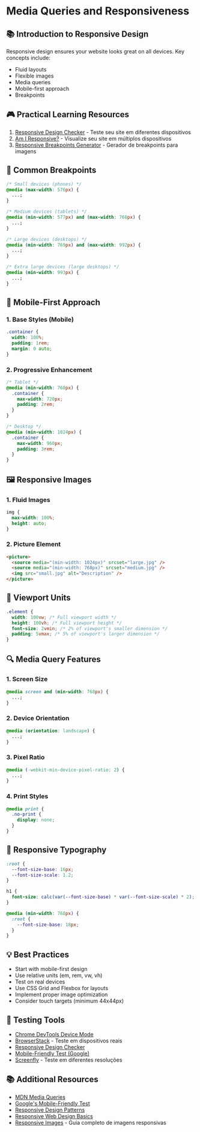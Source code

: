 # Media Queries and Responsiveness

## 📚 Introduction to Responsive Design

Responsive design ensures your website looks great on all devices. Key concepts include:

- Fluid layouts
- Flexible images
- Media queries
- Mobile-first approach
- Breakpoints

## 🎮 Practical Learning Resources

1. [Responsive Design Checker](https://responsivedesignchecker.com/) - Teste seu site em diferentes dispositivos
2. [Am I Responsive?](https://ui.dev/amiresponsive) - Visualize seu site em múltiplos dispositivos
3. [Responsive Breakpoints Generator](https://www.responsivebreakpoints.com/) - Gerador de breakpoints para imagens

## 📱 Common Breakpoints

```css
/* Small devices (phones) */
@media (max-width: 576px) {
  ...;
}

/* Medium devices (tablets) */
@media (min-width: 577px) and (max-width: 768px) {
  ...;
}

/* Large devices (desktops) */
@media (min-width: 769px) and (max-width: 992px) {
  ...;
}

/* Extra large devices (large desktops) */
@media (min-width: 993px) {
  ...;
}
```

## 🎯 Mobile-First Approach

### 1. Base Styles (Mobile)

```css
.container {
  width: 100%;
  padding: 1rem;
  margin: 0 auto;
}
```

### 2. Progressive Enhancement

```css
/* Tablet */
@media (min-width: 768px) {
  .container {
    max-width: 720px;
    padding: 2rem;
  }
}

/* Desktop */
@media (min-width: 1024px) {
  .container {
    max-width: 960px;
    padding: 3rem;
  }
}
```

## 🖼️ Responsive Images

### 1. Fluid Images

```css
img {
  max-width: 100%;
  height: auto;
}
```

### 2. Picture Element

```html
<picture>
  <source media="(min-width: 1024px)" srcset="large.jpg" />
  <source media="(min-width: 768px)" srcset="medium.jpg" />
  <img src="small.jpg" alt="Description" />
</picture>
```

## 📐 Viewport Units

```css
.element {
  width: 100vw; /* Full viewport width */
  height: 100vh; /* Full viewport height */
  font-size: 2vmin; /* 2% of viewport's smaller dimension */
  padding: 5vmax; /* 5% of viewport's larger dimension */
}
```

## 🔍 Media Query Features

### 1. Screen Size

```css
@media screen and (min-width: 768px) {
  ...;
}
```

### 2. Device Orientation

```css
@media (orientation: landscape) {
  ...;
}
```

### 3. Pixel Ratio

```css
@media (-webkit-min-device-pixel-ratio: 2) {
  ...;
}
```

### 4. Print Styles

```css
@media print {
  .no-print {
    display: none;
  }
}
```

## 🎨 Responsive Typography

```css
:root {
  --font-size-base: 16px;
  --font-size-scale: 1.2;
}

h1 {
  font-size: calc(var(--font-size-base) * var(--font-size-scale) * 2);
}

@media (min-width: 768px) {
  :root {
    --font-size-base: 18px;
  }
}
```

## 💡 Best Practices

- Start with mobile-first design
- Use relative units (em, rem, vw, vh)
- Test on real devices
- Use CSS Grid and Flexbox for layouts
- Implement proper image optimization
- Consider touch targets (minimum 44x44px)

## 📱 Testing Tools

- [Chrome DevTools Device Mode](https://developer.chrome.com/docs/devtools/device-mode/)
- [BrowserStack](https://www.browserstack.com/) - Teste em dispositivos reais
- [Responsive Design Checker](https://responsivedesignchecker.com/)
- [Mobile-Friendly Test (Google)](https://search.google.com/test/mobile-friendly)
- [Screenfly](http://quirktools.com/screenfly/) - Teste em diferentes resoluções

## 📚 Additional Resources

- [MDN Media Queries](https://developer.mozilla.org/en-US/docs/Web/CSS/Media_Queries)
- [Google's Mobile-Friendly Test](https://search.google.com/test/mobile-friendly)
- [Responsive Design Patterns](https://responsivedesign.is/patterns)
- [Responsive Web Design Basics](https://web.dev/responsive-web-design-basics/)
- [Responsive Images](https://responsiveimages.org/) - Guia completo de imagens responsivas
